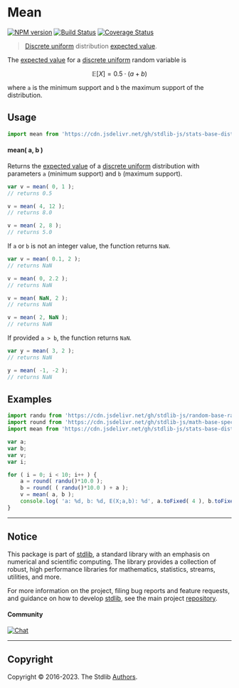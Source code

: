 <!--

@license Apache-2.0

Copyright (c) 2018 The Stdlib Authors.

Licensed under the Apache License, Version 2.0 (the "License");
you may not use this file except in compliance with the License.
You may obtain a copy of the License at

   http://www.apache.org/licenses/LICENSE-2.0

Unless required by applicable law or agreed to in writing, software
distributed under the License is distributed on an "AS IS" BASIS,
WITHOUT WARRANTIES OR CONDITIONS OF ANY KIND, either express or implied.
See the License for the specific language governing permissions and
limitations under the License.

-->

# Mean

[![NPM version][npm-image]][npm-url] [![Build Status][test-image]][test-url] [![Coverage Status][coverage-image]][coverage-url] <!-- [![dependencies][dependencies-image]][dependencies-url] -->

> [Discrete uniform][discrete-uniform-distribution] distribution [expected value][expected-value].

<!-- Section to include introductory text. Make sure to keep an empty line after the intro `section` element and another before the `/section` close. -->

<section class="intro">

The [expected value][expected-value] for a [discrete uniform][discrete-uniform-distribution] random variable is

<!-- <equation class="equation" label="eq:discrete_uniform_expectation" align="center" raw="\mathbb{E}\left[ X \right] = 0.5 \cdot ( a + b )" alt="Expected value for a discrete uniform distribution."> -->

```math
\mathbb{E}\left[ X \right] = 0.5 \cdot ( a + b )
```

<!-- <div class="equation" align="center" data-raw-text="\mathbb{E}\left[ X \right] = 0.5 \cdot ( a + b )" data-equation="eq:discrete_uniform_expectation">
    <img src="https://cdn.jsdelivr.net/gh/stdlib-js/stdlib@591cf9d5c3a0cd3c1ceec961e5c49d73a68374cb/lib/node_modules/@stdlib/stats/base/dists/discrete-uniform/mean/docs/img/equation_discrete_uniform_expectation.svg" alt="Expected value for a discrete uniform distribution.">
    <br>
</div> -->

<!-- </equation> -->

where `a` is the minimum support and `b` the maximum support of the distribution.

</section>

<!-- /.intro -->

<!-- Package usage documentation. -->



<section class="usage">

## Usage

```javascript
import mean from 'https://cdn.jsdelivr.net/gh/stdlib-js/stats-base-dists-discrete-uniform-mean@deno/mod.js';
```

#### mean( a, b )

Returns the [expected value][expected-value] of a [discrete uniform][discrete-uniform-distribution] distribution with parameters `a` (minimum support) and `b` (maximum support).

```javascript
var v = mean( 0, 1 );
// returns 0.5

v = mean( 4, 12 );
// returns 8.0

v = mean( 2, 8 );
// returns 5.0
```

If `a` or `b` is not an integer value, the function returns `NaN`.

```javascript
var v = mean( 0.1, 2 );
// returns NaN

v = mean( 0, 2.2 );
// returns NaN

v = mean( NaN, 2 );
// returns NaN

v = mean( 2, NaN );
// returns NaN
```

If provided `a > b`, the function returns `NaN`.

```javascript
var y = mean( 3, 2 );
// returns NaN

y = mean( -1, -2 );
// returns NaN
```

</section>

<!-- /.usage -->

<!-- Package usage notes. Make sure to keep an empty line after the `section` element and another before the `/section` close. -->

<section class="notes">

</section>

<!-- /.notes -->

<!-- Package usage examples. -->

<section class="examples">

## Examples

<!-- eslint no-undef: "error" -->

```javascript
import randu from 'https://cdn.jsdelivr.net/gh/stdlib-js/random-base-randu@deno/mod.js';
import round from 'https://cdn.jsdelivr.net/gh/stdlib-js/math-base-special-round@deno/mod.js';
import mean from 'https://cdn.jsdelivr.net/gh/stdlib-js/stats-base-dists-discrete-uniform-mean@deno/mod.js';

var a;
var b;
var v;
var i;

for ( i = 0; i < 10; i++ ) {
    a = round( randu()*10.0 );
    b = round( ( randu()*10.0 ) + a );
    v = mean( a, b );
    console.log( 'a: %d, b: %d, E(X;a,b): %d', a.toFixed( 4 ), b.toFixed( 4 ), v.toFixed( 4 ) );
}
```

</section>

<!-- /.examples -->

<!-- Section to include cited references. If references are included, add a horizontal rule *before* the section. Make sure to keep an empty line after the `section` element and another before the `/section` close. -->

<section class="references">

</section>

<!-- /.references -->

<!-- Section for related `stdlib` packages. Do not manually edit this section, as it is automatically populated. -->

<section class="related">

</section>

<!-- /.related -->

<!-- Section for all links. Make sure to keep an empty line after the `section` element and another before the `/section` close. -->


<section class="main-repo" >

* * *

## Notice

This package is part of [stdlib][stdlib], a standard library with an emphasis on numerical and scientific computing. The library provides a collection of robust, high performance libraries for mathematics, statistics, streams, utilities, and more.

For more information on the project, filing bug reports and feature requests, and guidance on how to develop [stdlib][stdlib], see the main project [repository][stdlib].

#### Community

[![Chat][chat-image]][chat-url]

---

## Copyright

Copyright &copy; 2016-2023. The Stdlib [Authors][stdlib-authors].

</section>

<!-- /.stdlib -->

<!-- Section for all links. Make sure to keep an empty line after the `section` element and another before the `/section` close. -->

<section class="links">

[npm-image]: http://img.shields.io/npm/v/@stdlib/stats-base-dists-discrete-uniform-mean.svg
[npm-url]: https://npmjs.org/package/@stdlib/stats-base-dists-discrete-uniform-mean

[test-image]: https://github.com/stdlib-js/stats-base-dists-discrete-uniform-mean/actions/workflows/test.yml/badge.svg?branch=main
[test-url]: https://github.com/stdlib-js/stats-base-dists-discrete-uniform-mean/actions/workflows/test.yml?query=branch:main

[coverage-image]: https://img.shields.io/codecov/c/github/stdlib-js/stats-base-dists-discrete-uniform-mean/main.svg
[coverage-url]: https://codecov.io/github/stdlib-js/stats-base-dists-discrete-uniform-mean?branch=main

<!--

[dependencies-image]: https://img.shields.io/david/stdlib-js/stats-base-dists-discrete-uniform-mean.svg
[dependencies-url]: https://david-dm.org/stdlib-js/stats-base-dists-discrete-uniform-mean/main

-->

[chat-image]: https://img.shields.io/gitter/room/stdlib-js/stdlib.svg
[chat-url]: https://app.gitter.im/#/room/#stdlib-js_stdlib:gitter.im

[stdlib]: https://github.com/stdlib-js/stdlib

[stdlib-authors]: https://github.com/stdlib-js/stdlib/graphs/contributors

[umd]: https://github.com/umdjs/umd
[es-module]: https://developer.mozilla.org/en-US/docs/Web/JavaScript/Guide/Modules

[deno-url]: https://github.com/stdlib-js/stats-base-dists-discrete-uniform-mean/tree/deno
[umd-url]: https://github.com/stdlib-js/stats-base-dists-discrete-uniform-mean/tree/umd
[esm-url]: https://github.com/stdlib-js/stats-base-dists-discrete-uniform-mean/tree/esm
[branches-url]: https://github.com/stdlib-js/stats-base-dists-discrete-uniform-mean/blob/main/branches.md

[discrete-uniform-distribution]: https://en.wikipedia.org/wiki/Discrete_uniform_distribution

[expected-value]: https://en.wikipedia.org/wiki/Expected_value

</section>

<!-- /.links -->
